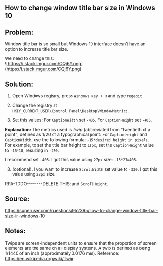 ## How to change window title bar size in Windows 10 

## Problem: 
Window title bar is so small but Windows 10 interface doesn't have an option to increase title bar size.

We need to change this:  
![https://i.stack.imgur.com/CQj6Y.png](https://i.stack.imgur.com/CQj6Y.png)


## Solution:

1. Open Windows registry, press ```Windows key + R``` and type ```regedit```
1. Change the registry at  
```HKEY_CURRENT_USER\Control Panel\Desktop\WindowMetrics```.

2. Set this values:
For ```CaptionWidth``` set ```-405```.
For ```CaptionHeight``` set ```-405```.

**Explanation:**
The metrics used is *Twip* (abbreviated from "twentieth of a point") defined as 1/20 of a typographical point. For ```CaptionHeight``` and ```CaptionWidth```, use the following formula: ```-15*desired height in pixels```.  
For example, to set the title bar height to ```18px```, set the ```CaptionHeight``` value to ```-15*18```, resulting in ```-270```.

I recommend set ```-405```.  I got this value using ```27px``` size: ```-15*27=405```.


3. (optional). I you want to increase ```ScrollWidth``` set value to ```-330```. I got this value using ```22px``` size.


RPA-TODO--------DELETE THIS:
and ```ScrollHeight```.




## Source:  
<https://superuser.com/questions/952395/how-to-change-window-title-bar-size-in-windows-10>

## Notes:
Twips are screen-independent units to ensure that the proportion of screen elements are the same on all display systems. A twip is defined as being 1/1440 of an inch (approximately 0.0176 mm). Reference: <https://en.wikipedia.org/wiki/Twip>
